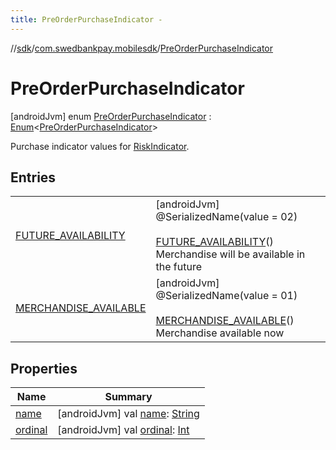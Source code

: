 ```yaml
---
title: PreOrderPurchaseIndicator -
---
```

//[sdk](../../../index)/[com.swedbankpay.mobilesdk](../index)/[PreOrderPurchaseIndicator](index)



# PreOrderPurchaseIndicator  
 [androidJvm] enum [PreOrderPurchaseIndicator](index) : [Enum](https://kotlinlang.org/api/latest/jvm/stdlib/kotlin/-enum/index.html)<[PreOrderPurchaseIndicator](index)> 

Purchase indicator values for [RiskIndicator](../-risk-indicator/index).

   


## Entries  
  
| | |
|---|---|
| <a name="com.swedbankpay.mobilesdk/PreOrderPurchaseIndicator.FUTURE_AVAILABILITY///PointingToDeclaration/"></a>[FUTURE_AVAILABILITY](-f-u-t-u-r-e_-a-v-a-i-l-a-b-i-l-i-t-y/index)| <a name="com.swedbankpay.mobilesdk/PreOrderPurchaseIndicator.FUTURE_AVAILABILITY///PointingToDeclaration/"></a> [androidJvm] @SerializedName(value = 02)  <br>  <br>[FUTURE_AVAILABILITY](-f-u-t-u-r-e_-a-v-a-i-l-a-b-i-l-i-t-y/index)()  <br>Merchandise will be available in the future   <br>|
| <a name="com.swedbankpay.mobilesdk/PreOrderPurchaseIndicator.MERCHANDISE_AVAILABLE///PointingToDeclaration/"></a>[MERCHANDISE_AVAILABLE](-m-e-r-c-h-a-n-d-i-s-e_-a-v-a-i-l-a-b-l-e/index)| <a name="com.swedbankpay.mobilesdk/PreOrderPurchaseIndicator.MERCHANDISE_AVAILABLE///PointingToDeclaration/"></a> [androidJvm] @SerializedName(value = 01)  <br>  <br>[MERCHANDISE_AVAILABLE](-m-e-r-c-h-a-n-d-i-s-e_-a-v-a-i-l-a-b-l-e/index)()  <br>Merchandise available now   <br>|


## Properties  
  
|  Name |  Summary | 
|---|---|
| <a name="com.swedbankpay.mobilesdk/PreOrderPurchaseIndicator/name/#/PointingToDeclaration/"></a>[name](index.md#-1370967107%2FProperties%2F-1404661416)| <a name="com.swedbankpay.mobilesdk/PreOrderPurchaseIndicator/name/#/PointingToDeclaration/"></a> [androidJvm] val [name](index.md#-1370967107%2FProperties%2F-1404661416): [String](https://kotlinlang.org/api/latest/jvm/stdlib/kotlin/-string/index.html)   <br>|
| <a name="com.swedbankpay.mobilesdk/PreOrderPurchaseIndicator/ordinal/#/PointingToDeclaration/"></a>[ordinal](index.md#2132229729%2FProperties%2F-1404661416)| <a name="com.swedbankpay.mobilesdk/PreOrderPurchaseIndicator/ordinal/#/PointingToDeclaration/"></a> [androidJvm] val [ordinal](index.md#2132229729%2FProperties%2F-1404661416): [Int](https://kotlinlang.org/api/latest/jvm/stdlib/kotlin/-int/index.html)   <br>|

